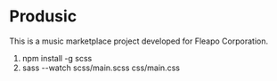 # Produsic

This is a music marketplace project developed for Fleapo Corporation.

1. npm install -g scss
2. sass --watch scss/main.scss css/main.css

